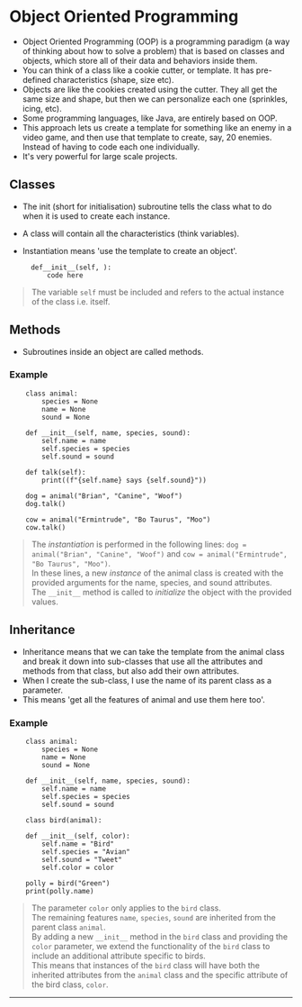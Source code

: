 # Object Oriented Programming  
- Object Oriented Programming (OOP) is a programming paradigm (a way of thinking about how to solve a problem) that is based on classes and objects, which store all of their data and behaviors inside them.  
- You can think of a class like a cookie cutter, or template. It has pre-defined characteristics (shape, size etc).  
- Objects are like the cookies created using the cutter. They all get the same size and shape, but then we can personalize each one (sprinkles, icing, etc).  
- Some programming languages, like Java, are entirely based on OOP.  
- This approach lets us create a template for something like an enemy in a video game, and then use that template to create, say, 20 enemies. Instead of having to code each one individually.  
- It's very powerful for large scale projects.  

## Classes  
- The init (short for initialisation) subroutine tells the class what to do when it is used to create each instance.  
- A class will contain all the characteristics (think variables).  
- Instantiation means 'use the template to create an object'.  

        def__init__(self, ):
            code here

> The variable `self` must be included and refers to the actual instance of the class i.e. itself.  

## Methods  
- Subroutines inside an object are called methods.  

### Example  

        class animal:  
            species = None  
            name = None  
            sound = None  

        def __init__(self, name, species, sound):  
            self.name = name  
            self.species = species  
            self.sound = sound  

        def talk(self):  
            print((f"{self.name} says {self.sound}"))  

        dog = animal("Brian", "Canine", "Woof")  
        dog.talk()  

        cow = animal("Ermintrude", "Bo Taurus", "Moo")  
        cow.talk()  

> The *instantiation* is performed in the following lines: `dog = animal("Brian", "Canine", "Woof")` and `cow = animal("Ermintrude", "Bo Taurus", "Moo")`.  
> In these lines, a new *instance* of the animal class is created with the provided arguments for the name, species, and sound attributes.  
> The `__init__` method is called to *initialize* the object with the provided values.  

## Inheritance  
- Inheritance means that we can take the template from the animal class and break it down into sub-classes that use all the attributes and methods from that class, but also add their own attributes.  
- When I create the sub-class, I use the name of its parent class as a parameter.  
- This means 'get all the features of animal and use them here too'.  

### Example  
        
        class animal:  
            species = None  
            name = None  
            sound = None  

        def __init__(self, name, species, sound):  
            self.name = name  
            self.species = species  
            self.sound = sound  

        class bird(animal):  

        def __init__(self, color):  
            self.name = "Bird"  
            self.species = "Avian"  
            self.sound = "Tweet"  
            self.color = color  

        polly = bird("Green")  
        print(polly.name)  

> The parameter `color` only applies to the `bird` class.  
> The remaining features `name`, `species`, `sound` are inherited from the parent class `animal`.  
> By adding a new `__init__` method in the `bird` class and providing the `color` parameter, we extend the functionality of the `bird` class to include an additional attribute specific to birds.  
> This means that instances of the `bird` class will have both the inherited attributes from the `animal` class and the specific attribute of the bird class, `color`.  

---

